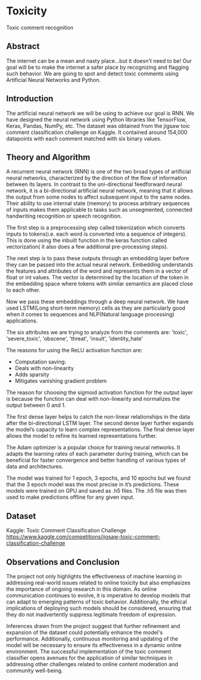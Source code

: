 # Toxicity
Toxic comment recognition

## Abstract

The internet can be a mean and nasty place...but it doesn't need to be! Our goal will be to make the internet a safer place by recognizing and flagging such behavior. We are going to spot and detect toxic comments using Artificial Neural Networks and Python.

## Introduction

The artificial neural network we will be using to achieve our goal is RNN. We have designed the neural network using Python libraries like TensorFlow, Keras, Pandas, NumPy, etc. The dataset was obtained from the jigsaw toic comment classification challenge on Kaggle. It contained around 154,000 datapoints with each comment matched with six binary values.

## Theory and Algorithm

A recurrent neural network (RNN) is one of the two broad types of artificial neural networks, characterized by the direction of the flow of information between its layers. In contrast to the uni-directional feedforward neural network, it is a bi-directional artificial neural network, meaning that it allows the output from some nodes to affect subsequent input to the same nodes. Their ability to use internal state (memory) to process arbitrary sequences of inputs makes them applicable to tasks such as unsegmented, connected handwriting recognition or speech recognition.

The first step is a preprocessing step called tokenization which converts inputs to tokens(i.e. each word is converted into a sequence of integers). This is done using the inbuilt function in the keras function called vectorization( it also does a few additional pre-processing steps).

The next step is to pass these outputs through an embedding layer before they can be passed into the actual neural network. Embedding understands the features and attributes of the word and represents them in a vector of float or int values. The vector is determined by the location of the token in the embedding space where tokens with similar semantics are placed close to each other. 

Now we pass these embeddings through a deep neural network. We have used LSTM(Long short-term memory) cells as they are particularly good when it comes to sequences and NLP(Natural language processing) applications.

The six attributes we are trying to analyze from the comments are: 'toxic', 'severe_toxic', 'obscene', 'threat', 'insult', 'identity_hate'

The reasons for using the ReLU activation function are:
- Computation saving: 
- Deals with non-linearity
- Adds sparsity
- Mitigates vanishing gradient problem
  
The reason for choosing the sigmoid activation function for the output layer is because the function can deal with non-linearity and normalizes the output between 0 and 1.

The first dense layer helps to catch the non-linear relationships in the data after the bi-directional LSTM layer. The second dense layer further expands the model’s capacity to learn complex representations. The final dense layer allows the model to refine its learned representations further.

The Adam optimizer is a popular choice for training neural networks. It adapts the learning rates of each parameter during training, which can be beneficial for faster convergence and better handling of various types of data and architectures.

The model was trained for 1 epoch, 3 epochs, and 10 epochs but we found that the 3 epoch model was the most precise in it’s predictions. These models were trained on GPU and saved as .h5 files. The .h5 file was then used to make predictions offline for any given input.


## Dataset 
Kaggle: Toxic Comment Classification Challenge
https://www.kaggle.com/competitions/jigsaw-toxic-comment-classification-challenge

## Observations and Conclusion

The project not only highlights the effectiveness of machine learning in addressing real-world issues related to online toxicity but also emphasizes the importance of ongoing research in this domain. As online communication continues to evolve, it is imperative to develop models that can adapt to emerging patterns of toxic behavior. Additionally, the ethical implications of deploying such models should be considered, ensuring that they do not inadvertently suppress legitimate freedom of expression.

Inferences drawn from the project suggest that further refinement and expansion of the dataset could potentially enhance the model's performance. Additionally, continuous monitoring and updating of the model will be necessary to ensure its effectiveness in a dynamic online environment. The successful implementation of the toxic comment classifier opens avenues for the application of similar techniques in addressing other challenges related to online content moderation and community well-being.

